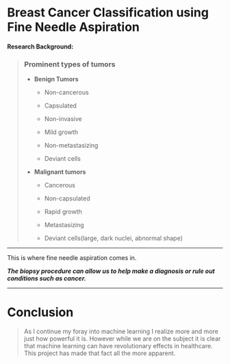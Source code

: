# Breast Cancer Classification using Fine Needle Aspiration

#### Research Background:
> ### Prominent types of tumors
> - **Benign Tumors**
>
>   - Non-cancerous
>
>   - Capsulated
>
>   - Non-invasive
>
>   - Mild growth
>
>   - Non-metastasizing
>
>   - Deviant cells 
>
> - **Malignant tumors**
>
>   - Cancerous
>
>   - Non-capsulated
>
>   - Rapid growth
>
>   - Metastasizing
>
>   - Deviant cells(large, dark nuclei, abnormal shape)
>
***
This is where fine needle aspiration comes in.

***The biopsy procedure can allow us to help make a diagnosis or rule out conditions such as cancer.***
***
# Conclusion
> As I continue my foray into machine learning I realize more and more just how powerful it is. 
> However while we are on the subject it is clear that machine learning can have revolutionary effects in healthcare. 
> This project has made that fact all the more apparent. 
